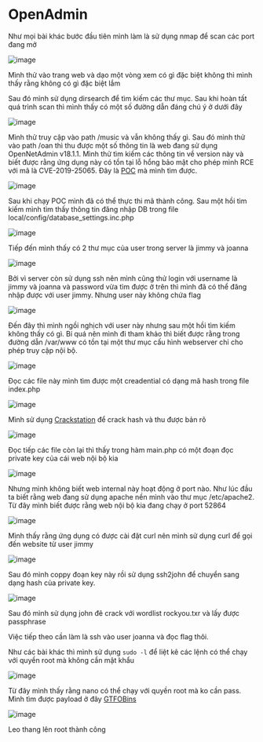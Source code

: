 # OpenAdmin
Như mọi bài khác bước đầu tiên mình làm là sử dụng nmap để scan các port đang mở

![image](https://github.com/user-attachments/assets/5e3f48e3-e4f4-42b4-bb78-78f4b41e849a)

Mình thử vào trang web và dạo một vòng xem có gì đặc biệt không thì mình thấy rằng không có gì đặc biệt lắm

Sau đó mình sử dụng dirsearch để tìm kiếm các thư mục. Sau khi hoàn tất quá trình scan thì mình thấy có một số đường dẫn đáng chú ý ở dưới đây

![image](https://github.com/user-attachments/assets/1ac1314f-be34-44e7-9e0c-ae39894441ee)

Mình thử truy cập vào path /music và vẫn không thấy gì. Sau đó mình thử vào path /oan thì thu được một số thông tin là web đang sử dụng OpenNetAdmin v18.1.1. Mình thử tìm kiếm các thông tin về version này và biết được rằng ứng dụng này có tồn tại lỗ hổng bảo mật cho phép mình RCE với mã là CVE-2019-25065.
Đây là [POC](https://www.exploit-db.com/exploits/47691) mà mình tìm được. 

![image](https://github.com/user-attachments/assets/a6e0c777-6487-4bd6-998f-be8136ae2154)

Sau khi chạy POC mình đã có thể thực thi mã thành công. Sau một hồi tìm kiếm mình tìm thấy thông tin đăng nhập DB trong file local/config/database_settings.inc.php

![image](https://github.com/user-attachments/assets/5eb4b3fa-5864-4de7-afcc-55f8b5e50df8)

Tiếp đến mình thấy có 2 thư mục của user trong server là jimmy và joanna

![image](https://github.com/user-attachments/assets/6a03e86d-12cb-4251-b08c-0c26f35a1e4f)

Bởi vì server còn sử dụng ssh nên mình cũng thử login với username là jimmy và joanna và password vừa tìm được ở trên thì mình đã có thể đăng nhập được với user jimmy.
Nhưng user này không chứa flag 

![image](https://github.com/user-attachments/assets/b5820010-8539-49fb-a73f-bb295ab85052)

Đến đây thì mình ngồi nghịch với user này nhưng sau một hồi tìm kiếm không thấy có gì. Bí quá nên mình đi tham khảo thì biết được rằng trong đường dẫn /var/www có tồn tại một thư mục cấu hình webserver chỉ cho phép truy cập nội bộ.

![image](https://github.com/user-attachments/assets/4061ab1c-c31f-4103-ae28-35526abbbe41)

Đọc các file này mình tìm được một creadential có dạng mã hash trong file index.php

![image](https://github.com/user-attachments/assets/1b5ec68f-cb3a-4d7d-9fe4-8eb22d933eb2)

Mình sử dụng [Crackstation](https://crackstation.net/) để crack hash và thu được bản rõ

![image](https://github.com/user-attachments/assets/ff57bfa7-dc76-4cfd-84c6-44dd57a7b016)

Đọc tiếp các file còn lại thì thấy trong hàm main.php có một đoạn đọc private key của cái web nội bộ kia

![image](https://github.com/user-attachments/assets/323e7869-01cf-49f2-b363-3ef663d78ec8)

Nhưng mình không biết web internal này hoạt động ở port nào. Như lúc đầu ta biết rằng web đang sử dụng apache nền mình vào thư mục /etc/apache2. Từ đây mình biết được rằng web nội bộ kia đang chạy ở port 52864

![image](https://github.com/user-attachments/assets/738d72fb-6393-4404-abd5-19fa5d7be9a1)

Mình thấy rằng ứng dụng có được cài đặt curl nên mình sử dụng curl để gọi đến website từ user jimmy

![image](https://github.com/user-attachments/assets/c9447c32-bb23-4933-820a-30886e7e93e1)

Sau đó mình coppy đoạn key này rồi sử dụng ssh2john để chuyển sang dạng hash của private key.

![image](https://github.com/user-attachments/assets/10569c8b-0e93-4d33-a91b-0773b113d02a)

Sau đó mình sử dụng john đê crack với wordlist rockyou.txr và lấy được passphrase

Việc tiếp theo cần làm là ssh vào user joanna và đọc flag thôi.

Như các bài khác thì mình sử dụng `sudo -l` để liệt kê các lệnh có thể chạy với quyền root mà không cần mật khẩu

![image](https://github.com/user-attachments/assets/eb283f28-478b-4c3f-add8-1f01fe14142b)

Từ đây mình thấy rằng nano có thể chạy với quyền root mà ko cần pass. Mình tìm được payload ở đây [GTFOBins](https://gtfobins.github.io/gtfobins/nano/)

![image](https://github.com/user-attachments/assets/60626660-c0cd-4164-98e0-7e6bf650217e)

Leo thang lên root thành công

















